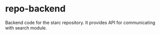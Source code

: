 # repo-backend
Backend code for the starc repository. It provides API for communicating with search module. 
